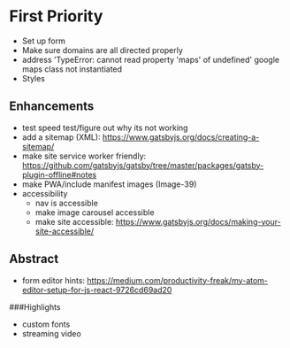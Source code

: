 # First Priority
* Set up form
* Make sure domains are all directed properly
* address 'TypeError: cannot read property 'maps' of undefined' google maps class not instantiated
* Styles

## Enhancements
* test speed test/figure out why its not working
* add a sitemap (XML): https://www.gatsbyjs.org/docs/creating-a-sitemap/
* make site service worker friendly: https://github.com/gatsbyjs/gatsby/tree/master/packages/gatsby-plugin-offline#notes
* make PWA/include manifest images (Image-39)
* accessibility
    * nav is accessible
    * make image carousel accessible
    * make site accessible: https://www.gatsbyjs.org/docs/making-your-site-accessible/

## Abstract
- form editor hints: https://medium.com/productivity-freak/my-atom-editor-setup-for-js-react-9726cd69ad20

###Highlights
- custom fonts
- streaming video
